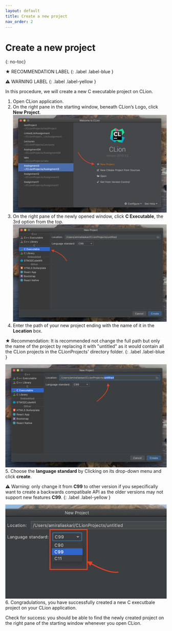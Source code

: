 ```yaml
---
layout: default
title: Create a new project
nav_order: 2
---
```

# Create a new project
{: no-toc}

★ RECOMMENDATION LABEL
{: .label .label-blue }

⚠ WARNING LABEL 
{: .label .label-yellow }

In this procedure, we will create a new C executable project on CLion.

1. Open CLion application.
2. On the right pane in the starting window, beneath CLion’s Logo, click **New Project**.
![image-name](https://github.com/AmirAshvins/how-to-use-CLion/blob/gh-pages/assets/images/proc1-image1.png?raw=true "alt text here") 
3. On the right pane of the newly opened window, click **C Executable**, the 3rd option from the top.
![image-name](https://github.com/AmirAshvins/how-to-use-CLion/blob/gh-pages/assets/images/proc1-image2.png?raw=true "alt text here")
4. Enter the path of your new project ending with the name of it in the **Location** box.

★ Recommendation: It is recommended not change the full path but only the name of the project by replacing it with "untitled" as it would contain all the CLion projects in the CLionProjects' directory folder. 
{: .label .label-blue }

![image-name](https://github.com/AmirAshvins/how-to-use-CLion/blob/gh-pages/assets/images/proc1-image3.png?raw=true "alt text here") 
5. Choose the **language standard** by Clicking on its drop-down menu and click **create**.

⚠ Warning: only change it from **C99** to other version if you sepecifically want to create a backwards compatibale API as the older versions may not support new features **C99**.
{: .label .label-yellow }

![image-name](https://github.com/AmirAshvins/how-to-use-CLion/blob/gh-pages/assets/images/proc1-image4.png?raw=true "alt text here") 
6. Congradulations, you have successfully created a new C executbale project on your CLion application.

Check for success: you should be able to find the newly created project on the right pane of the starting window whenever you open CLion.

